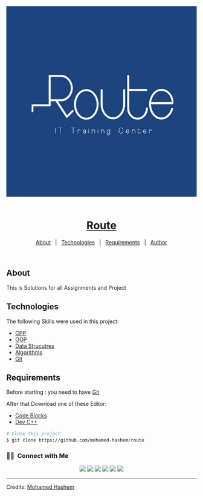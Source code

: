 <div align="center" id="top"> 
  <img src="./route.jpg" alt="Route" />
<br/><br/>
</div>

<h1 align="center"><a href="https://www.facebook.com/Routelearning/" target="_blank"><b>Route</b></a></h1>

<p align="center">
  <a href="#about">About</a> &#xa0; | &#xa0; 
  <a href="#technologies">Technologies</a> &#xa0; | &#xa0;
  <a href="#requirements">Requirements</a> &#xa0; | &#xa0;
  <a href="https://github.com/mohamed-hashem" target="_blank">Author</a>
</p>

<br>

## <b id="about">About</b>

This is Solutions for all Assignments and Project

## <b id="technologies">Technologies</b>

The following Skills were used in this project:

- [CPP](https://www.w3schools.com/cpp/)
- [OOP](https://www.geeksforgeeks.org/introduction-of-object-oriented-programming/)
- [Data Strucutres](https://www.geeksforgeeks.org/data-structures/)
- [Algorithms](https://www.geeksforgeeks.org/fundamentals-of-algorithms/)
- [Git](https://img.shields.io/badge/-Git-05122A?style=flat&logo=git)&nbsp;

## <b id="requirements">Requirements</b>

Before starting : you need to have [Git](https://git-scm.com)

After that Download one of these Editor:

- [Code Blocks](https://bit.ly/codeblocks-20)
- [Dev C++](https://sourceforge.net/projects/orwelldevcpp/)

```bash
# Clone this project
$ git clone https://github.com/mohamed-hashem/route
```

### 🤝🏻 &nbsp;Connect with Me

<p align="center">
<a href="https://www.linkedin.com/in/mohamedhashem/"><img src="https://img.shields.io/badge/-mohamedhashem-0077B5?style=flat&logo=Linkedin&logoColor=white"/></a>
<a href="https://t.me/software_engineering_mh"><img src="https://img.shields.io/badge/-Software%20Engineering-09c?style=flat&logo=telegram"/></a>
<a href="https://www.facebook.com/MohamedAhmedHasheem/"><img src="https://img.shields.io/badge/-MohamedAhmedHasheem-1877F2?style=flat&logo=Facebook&logoColor=white"/></a>
<a href="https://leetcode.com/MohamedHashem"><img src="https://img.shields.io/badge/-MohamedHashem-gray?style=flat&logo=LeetCode&logoColor=yellow"/></a>
<a href="https://codeforces.com/profile/Mohamed_Ha4em"><img src="https://img.shields.io/badge/-Mohamed.Ha4em-white?style=flat&logo=Codeforces&logoColor=inhert"/></a>
<a href="mailto:hamo.hashem2019@gmail.com"><img src="https://img.shields.io/badge/-hamo.hashem2019-D14836?style=flat&logo=Gmail&logoColor=white"/></a>
</p>

---

Credits: [Mohamed Hashem](https://github.com/Mohamed-Hashem)
